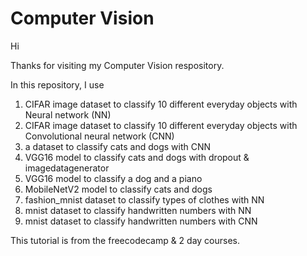 # Computer Vision
Hi

Thanks for visiting my Computer Vision respository.

In this repository, I use

1. CIFAR image dataset to classify 10 different everyday objects with Neural network (NN)
2. CIFAR image dataset to classify 10 different everyday objects with Convolutional neural network (CNN)
3. a dataset to classify cats and dogs with CNN
4. VGG16 model to classify cats and dogs with dropout & imagedatagenerator
5. VGG16 model to classify a dog and a piano
6. MobileNetV2 model to classify cats and dogs
7. fashion_mnist dataset to classify types of clothes with NN
8. mnist dataset to classify handwritten numbers with NN
9. mnist dataset to classify handwritten numbers with CNN

This tutorial is from the freecodecamp & 2 day courses.
